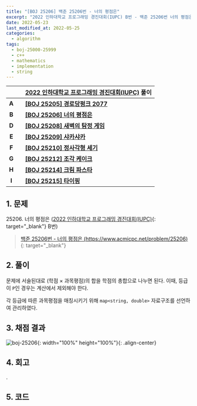 ```yaml
---
title: "[BOJ 25206] 백준 25206번 - 너의 평점은"
excerpt: "2022 인하대학교 프로그래밍 경진대회(IUPC) B번 - 백준 25206번 너의 평점은 풀이"
date: 2022-05-23
last_modified_at: 2022-05-25
categories:
  - algorithm
tags:
  - boj-25000-25999
  - c++
  - mathematics
  - implementation
  - string
---
```


|||[2022 인하대학교 프로그래밍 경진대회(IUPC)](https://burningfalls.github.io/contest/iupc2022-baekjoon-contest/) 풀이|
|:---:|:---:|:---|
|**A**||**[[BOJ 25205] 경로당펑크 2077](https://burningfalls.github.io/algorithm/boj-25205/)**|
|**B**||**[[BOJ 25206] 너의 평점은](https://burningfalls.github.io/algorithm/boj-25206/)**|
|**D**||**[[BOJ 25208] 새벽의 탐정 게임](https://burningfalls.github.io/algorithm/boj-25208/)**|
|**E**||**[[BOJ 25209] 샤카샤카](https://burningfalls.github.io/algorithm/boj-25209/)**|
|**F**||**[[BOJ 25210] 정사각형 세기](https://burningfalls.github.io/algorithm/boj-25210/)**|
|**G**||**[[BOJ 25212] 조각 케이크](https://burningfalls.github.io/algorithm/boj-25212/)**|
|**H**||**[[BOJ 25214] 크림 파스타](https://burningfalls.github.io/algorithm/boj-25214/)**|
|**I**||**[[BOJ 25215] 타이핑](https://burningfalls.github.io/algorithm/boj-25215/)**|

## 1. 문제
$25206$. 너의 평점은 ([2022 인하대학교 프로그래밍 경진대회(IUPC)](https://burningfalls.github.io/contest/iupc-baekjoon-contest/){: target="_blank"} B번)

> [백준 25206번 - 너의 평점은 (https://www.acmicpc.net/problem/25206)](https://www.acmicpc.net/problem/25206){: target="_blank"}

## 2. 풀이

문제에 서술된대로 (학점 $\times$ 과목평점)의 합을 학점의 총합으로 나누면 된다. 이때, 등급이 `P`인 경우는 계산에서 제외해야 한다.

각 등급에 따른 과목평점을 매칭시키기 위해 `map<string, double>` 자료구조를 선언하여 관리하였다.

## 3. 채점 결과

![boj-25206](https://user-images.githubusercontent.com/30232837/169728149-2726761a-5bfb-4713-b6a3-c42595b0ca57.png "boj-25206"){: width="100%" height="100%"}{: .align-center}

## 4. 회고

.

## 5. 코드

<script src="https://gist.github.com/BurningFalls/3039fda4e95eb822e0b07bf749e1b231.js"></script>
